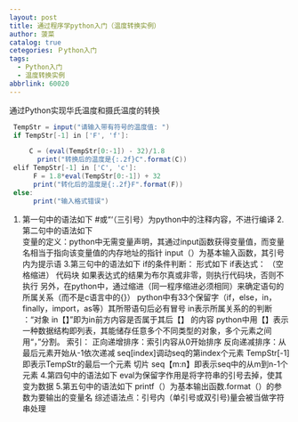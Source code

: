 ```yaml
---
layout: post
title: 通过程序学python入门（温度转换实例）
author: 菠菜
catalog: true
cetegories: Ｐython入门
tags:
  - Python入门
  - 温度转换实例
abbrlink: 60020
---
```


通过Python实现华氏温度和摄氏温度的转换

<!--more-->  

```java
 TempStr = input("请输入带有符号的温度值: ") 
 if TempStr[-1] in ['F', 'f']:

​     C = (eval(TempStr[0:-1]) - 32)/1.8
​       print("转换后的温度是{:.2f}C".format(C)) 
 elif TempStr[-1] in ['C', 'c']:
​      F = 1.8*eval(TempStr[0:-1]) + 32 
​      print("转化后的温度是{:.2f}F".format(F))    
 else:
​      print("输入格式错误")

```

 1. 第一句中的语法如下
	       #或“‘（三引号）为python中的注释内容，不进行编译
2.第二句中的语法如下	       
		变量的定义：python中无需变量声明，其通过input函数获得变量值，而变量名相当于指向该变量值的内存地址的指针
		input（）为基本输入函数，其引号内为提示语
3.第三句中的语法如下
	if的条件判断：
	形式如下
	if表达式：
	 （空格缩进） 代码块
		                如果表达式的结果为布尔真或非零，则执行代码块，否则不执行
		                另外，在python中，通过缩进（同一程序缩进必须相同）来确定语句的所属关系（而不是c语言中的{}）
		                python中有33个保留字（if，else，in，finally，import，as等）其所带语句后必有冒号
		                in表示所属关系的的判断 ：“对象  in【】”即为in前方内容是否属于其后【】
		                的内容
		                python中用【】表示一种数据结构即列表，其能储存任意多个不同类型的对象，多个元素之间用“，”分割。
		                索引：
		                正向递增排序：索引内容从0开始排序
		                反向递减排序：从最后元素开始从-1依次递减
		                seq[index]调动seq的第index个元素
		                TempStr[-1] 即表示TempStr的最后一个元素
		                切片
		                seq【m:n】即表示seq中的从m到n-1个元素
		                4.第四句中的语法如下
		                eval为保留字作用是将字符串的引号去掉，使其变为数据
		                5.第五句中的语法如下
		                printf（）为基本输出函数.format（）的参数为要输出的变量名
		                综述语法点：引号内（单引号或双引号)量会被当做字符串处理
		                
		                
		                
		                

		


```